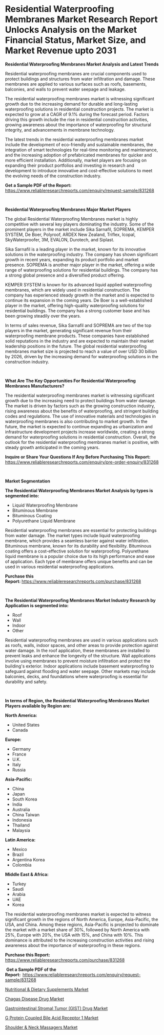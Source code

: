 <p><h1>Residential Waterproofing Membranes Market Research Report Unlocks Analysis on the Market Financial Status, Market Size, and Market Revenue upto 2031</h1></p><p><strong>Residential Waterproofing Membranes Market Analysis and Latest Trends</strong></p>
<p><p>Residential waterproofing membranes are crucial components used to protect buildings and structures from water infiltration and damage. These membranes are applied to various surfaces such as roofs, basements, balconies, and walls to prevent water seepage and leakage.</p><p>The residential waterproofing membranes market is witnessing significant growth due to the increasing demand for durable and long-lasting waterproofing solutions in residential construction projects. The market is expected to grow at a CAGR of 9.1% during the forecast period. Factors driving this growth include the rise in residential construction activities, growing awareness about the importance of waterproofing for structural integrity, and advancements in membrane technology.</p><p>The latest trends in the residential waterproofing membranes market include the development of eco-friendly and sustainable membranes, the integration of smart technologies for real-time monitoring and maintenance, and the increasing adoption of prefabricated membranes for quicker and more efficient installation. Additionally, market players are focusing on expanding their product portfolios and investing in research and development to introduce innovative and cost-effective solutions to meet the evolving needs of the construction industry.</p></p>
<p><strong>Get a Sample PDF of the Report:&nbsp;</strong> <a href="https://www.reliableresearchreports.com/enquiry/request-sample/831268">https://www.reliableresearchreports.com/enquiry/request-sample/831268</a></p>
<p>&nbsp;</p>
<p><strong>Residential Waterproofing Membranes Major Market Players</strong></p>
<p><p>The global Residential Waterproofing Membranes market is highly competitive with several key players dominating the industry. Some of the prominent players in the market include Sika Sarnafil, SOPREMA, KEMPER SYSTEM, De Boer, Polyroof, ARDEX New Zealand, Triflex, Icopal, SkyWaterproofer, 3M, EVALON, Durotech, and Siplast.</p><p>Sika Sarnafil is a leading player in the market, known for its innovative solutions in the waterproofing industry. The company has shown significant growth in recent years, expanding its product portfolio and market presence. SOPREMA is another major player in the market, offering a wide range of waterproofing solutions for residential buildings. The company has a strong global presence and a diversified product offering.</p><p>KEMPER SYSTEM is known for its advanced liquid applied waterproofing membranes, which are widely used in residential construction. The company has experienced steady growth in the market and is expected to continue its expansion in the coming years. De Boer is a well-established player in the market, offering high-quality waterproofing solutions for residential buildings. The company has a strong customer base and has been growing steadily over the years.</p><p>In terms of sales revenue, Sika Sarnafil and SOPREMA are two of the top players in the market, generating significant revenue from their waterproofing membrane products. These companies have established solid reputations in the industry and are expected to maintain their market leadership positions in the future. The global residential waterproofing membranes market size is projected to reach a value of over USD 30 billion by 2026, driven by the increasing demand for waterproofing solutions in the construction industry.</p></p>
<p>&nbsp;</p>
<p><strong>What Are The Key Opportunities For Residential Waterproofing Membranes Manufacturers?</strong></p>
<p><p>The residential waterproofing membranes market is witnessing significant growth due to the increasing need to protect buildings from water damage. The market is driven by factors such as the growing construction industry, rising awareness about the benefits of waterproofing, and stringent building codes and regulations. The use of innovative materials and technologies in waterproofing membranes is also contributing to market growth. In the future, the market is expected to continue expanding as urbanization and infrastructure development projects increase worldwide, creating a strong demand for waterproofing solutions in residential construction. Overall, the outlook for the residential waterproofing membranes market is positive, with steady growth anticipated in the coming years.</p></p>
<p><strong>Inquire or Share Your Questions If Any Before Purchasing This Report:</strong> <a href="https://www.reliableresearchreports.com/enquiry/pre-order-enquiry/831268">https://www.reliableresearchreports.com/enquiry/pre-order-enquiry/831268</a></p>
<p>&nbsp;</p>
<p><strong>Market Segmentation</strong></p>
<p><strong>The Residential Waterproofing Membranes Market Analysis by types is segmented into:</strong></p>
<p><ul><li>Liquid Waterproofing Membrane</li><li>Bituminous Membrane</li><li>Bituminous Coating</li><li>Polyurethane Liquid Membrane</li></ul></p>
<p><p>Residential waterproofing membranes are essential for protecting buildings from water damage. The market types include liquid waterproofing membrane, which provides a seamless barrier against water infiltration. Bituminous membrane, known for its durability and flexibility. Bituminous coating offers a cost-effective solution for waterproofing. Polyurethane liquid membrane is a popular choice due to its high performance and ease of application. Each type of membrane offers unique benefits and can be used in various residential waterproofing applications.</p></p>
<p><strong>Purchase this Report:&nbsp;</strong><a href="https://www.reliableresearchreports.com/purchase/831268">https://www.reliableresearchreports.com/purchase/831268</a></p>
<p>&nbsp;</p>
<p><strong>The Residential Waterproofing Membranes Market Industry Research by Application is segmented into:</strong></p>
<p><ul><li>Roof</li><li>Wall</li><li>Indoor</li><li>Other</li></ul></p>
<p><p>Residential waterproofing membranes are used in various applications such as roofs, walls, indoor spaces, and other areas to provide protection against water damage. In the roof application, these membranes are installed to prevent leaks and enhance the longevity of the structure. Wall applications involve using membranes to prevent moisture infiltration and protect the building's exterior. Indoor applications include basement waterproofing to safeguard against flooding and water seepage. Other markets may include balconies, decks, and foundations where waterproofing is essential for durability and safety.</p></p>
<p>&nbsp;</p>
<p><strong>In terms of Region, the Residential Waterproofing Membranes Market Players available by Region are:</strong></p>
<p>
    <p> <strong> North America: </strong>
        <ul>
            <li>United States</li>
            <li>Canada</li>
        </ul>
        </p> 
    <p> <strong> Europe: </strong>
        <ul>
            <li>Germany</li>
            <li>France</li>
            <li>U.K.</li>
            <li>Italy</li>
            <li>Russia</li>
        </ul>
        </p> 
    <p> <strong> Asia-Pacific: </strong>
        <ul>
            <li>China</li>
            <li>Japan</li>
            <li>South Korea</li>
            <li>India</li>
            <li>Australia</li>
            <li>China Taiwan</li>
            <li>Indonesia</li>
            <li>Thailand</li>
            <li>Malaysia</li>
        </ul>
        </p> 
    <p> <strong> Latin America: </strong>
        <ul>
            <li>Mexico</li>
            <li>Brazil</li>
            <li>Argentina Korea</li>
            <li>Colombia</li>
        </ul>
        </p> 
    <p> <strong> Middle East & Africa: </strong>
        <ul>
            <li>Turkey</li>
            <li>Saudi</li>
            <li>Arabia</li>
            <li>UAE</li>
            <li>Korea</li>
        </ul>
    </p>
    </p>
<p><p>The residential waterproofing membranes market is expected to witness significant growth in the regions of North America, Europe, Asia-Pacific, the USA, and China. Among these regions, Asia-Pacific is projected to dominate the market with a market share of 30%, followed by North America with 25%, Europe with 20%, the USA with 15%, and China with 10%. This dominance is attributed to the increasing construction activities and rising awareness about the importance of waterproofing in these regions.</p></p>
<p><strong>Purchase this Report: </strong><a href="https://www.reliableresearchreports.com/purchase/831268">https://www.reliableresearchreports.com/purchase/831268</a></p>
<p>&nbsp;<strong>Get a Sample PDF of the Report:&nbsp;&nbsp;</strong><a href="https://www.reliableresearchreports.com/enquiry/request-sample/831268">https://www.reliableresearchreports.com/enquiry/request-sample/831268</a></p>
<p><strong></strong></p>
<p><p><a href="https://github.com/eeaveuhhh/Market-Research-Report-List-1/blob/main/nutritional-dietary-supplements-market.md">Nutritional & Dietary Supplements Market</a></p><p><a href="https://medium.com/@christinegreen87/chagas-disease-drug-nbsp-market-focuses-on-market-share-size-and-projected-forecast-till-2031-a9efa84ee63e">Chagas Disease Drug Market</a></p><p><a href="https://medium.com/@christinegreen87/gastrointestinal-stromal-tumor-gist-drug-nbsp-market-focuses-on-market-share-size-and-projected-882e8ead7c87">Gastrointestinal Stromal Tumor (GIST) Drug Market</a></p><p><a href="https://medium.com/@emilywong49/decoding-g-protein-coupled-bile-acid-receptor-1-market-metrics-market-share-trends-and-growth-578d1f3adad8">G Protein Coupled Bile Acid Receptor 1 Market</a></p><p><a href="https://github.com/brentleyjimmiealvaradoz4l1rea/Market-Research-Report-List-1/blob/main/shoulder-neck-massagers-market.md">Shoulder & Neck Massagers Market</a></p></p>